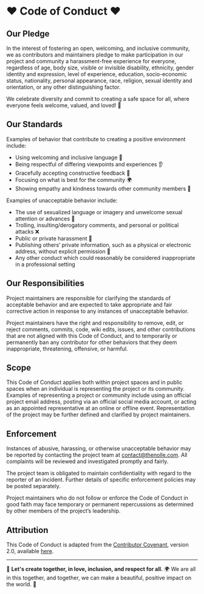 # ❤️ Code of Conduct ❤️

## Our Pledge
In the interest of fostering an open, welcoming, and inclusive community, we as contributors and maintainers pledge to make participation in our project and community a harassment-free experience for everyone, regardless of age, body size, visible or invisible disability, ethnicity, gender identity and expression, level of experience, education, socio-economic status, nationality, personal appearance, race, religion, sexual identity and orientation, or any other distinguishing factor.

We celebrate diversity and commit to creating a safe space for all, where everyone feels welcome, valued, and loved! 🌈


## Our Standards
Examples of behavior that contribute to creating a positive environment include:
- Using welcoming and inclusive language 🤗
- Being respectful of differing viewpoints and experiences 👂
- Gracefully accepting constructive feedback 💬
- Focusing on what is best for the community 🌍
- Showing empathy and kindness towards other community members 💖

Examples of unacceptable behavior include:
- The use of sexualized language or imagery and unwelcome sexual attention or advances 🚫
- Trolling, insulting/derogatory comments, and personal or political attacks ❌
- Public or private harassment 🛑
- Publishing others’ private information, such as a physical or electronic address, without explicit permission 🔐
- Any other conduct which could reasonably be considered inappropriate in a professional setting


## Our Responsibilities
Project maintainers are responsible for clarifying the standards of acceptable behavior and are expected to take appropriate and fair corrective action in response to any instances of unacceptable behavior.

Project maintainers have the right and responsibility to remove, edit, or reject comments, commits, code, wiki edits, issues, and other contributions that are not aligned with this Code of Conduct, and to temporarily or permanently ban any contributor for other behaviors that they deem inappropriate, threatening, offensive, or harmful.


## Scope
This Code of Conduct applies both within project spaces and in public spaces when an individual is representing the project or its community. Examples of representing a project or community include using an official project email address, posting via an official social media account, or acting as an appointed representative at an online or offline event. Representation of the project may be further defined and clarified by project maintainers.


## Enforcement

Instances of abusive, harassing, or otherwise unacceptable behavior may be reported by contacting the project team at [contact@thenolle.com](mailto:contact@thenolle.com). All complaints will be reviewed and investigated promptly and fairly.

The project team is obligated to maintain confidentiality with regard to the reporter of an incident. Further details of specific enforcement policies may be posted separately.

Project maintainers who do not follow or enforce the Code of Conduct in good faith may face temporary or permanent repercussions as determined by other members of the project’s leadership.


## Attribution
This Code of Conduct is adapted from the [Contributor Covenant](https://contributor-covenant.org), version 2.0, available [here](https://contributor-covenant.org/version/2/0/code_of_conduct.html).


---


💖 **Let's create together, in love, inclusion, and respect for all.** 🌍 We are all in this together, and together, we can make a beautiful, positive impact on the world. 🌟
